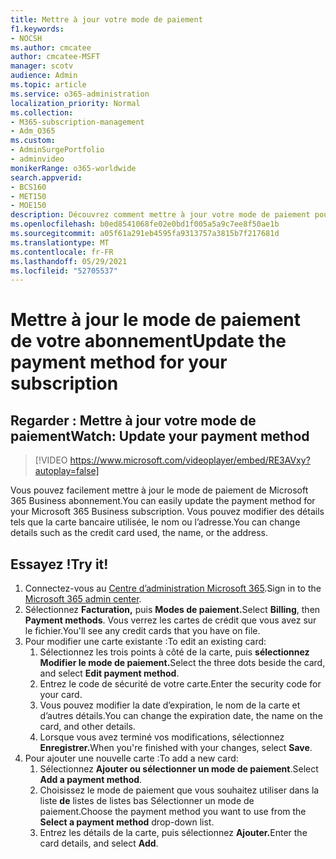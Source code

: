 ```yaml
---
title: Mettre à jour votre mode de paiement
f1.keywords:
- NOCSH
ms.author: cmcatee
author: cmcatee-MSFT
manager: scotv
audience: Admin
ms.topic: article
ms.service: o365-administration
localization_priority: Normal
ms.collection:
- M365-subscription-management
- Adm_O365
ms.custom:
- AdminSurgePortfolio
- adminvideo
monikerRange: o365-worldwide
search.appverid:
- BCS160
- MET150
- MOE150
description: Découvrez comment mettre à jour votre mode de paiement pour Microsoft 365 entreprise.
ms.openlocfilehash: b0ed8541068fe02e0bd1f005a5a9c7ee8f50ae1b
ms.sourcegitcommit: a05f61a291eb4595fa9313757a3815b7f217681d
ms.translationtype: MT
ms.contentlocale: fr-FR
ms.lasthandoff: 05/29/2021
ms.locfileid: "52705537"
---
```

# <a name="update-the-payment-method-for-your-subscription"></a><span data-ttu-id="c6102-103">Mettre à jour le mode de paiement de votre abonnement</span><span class="sxs-lookup"><span data-stu-id="c6102-103">Update the payment method for your subscription</span></span>

## <a name="watch-update-your-payment-method"></a><span data-ttu-id="c6102-104">Regarder : Mettre à jour votre mode de paiement</span><span class="sxs-lookup"><span data-stu-id="c6102-104">Watch: Update your payment method</span></span>

> [!VIDEO https://www.microsoft.com/videoplayer/embed/RE3AVxy?autoplay=false]

<span data-ttu-id="c6102-105">Vous pouvez facilement mettre à jour le mode de paiement de Microsoft 365 Business abonnement.</span><span class="sxs-lookup"><span data-stu-id="c6102-105">You can easily update the payment method for your Microsoft 365 Business subscription.</span></span> <span data-ttu-id="c6102-106">Vous pouvez modifier des détails tels que la carte bancaire utilisée, le nom ou l’adresse.</span><span class="sxs-lookup"><span data-stu-id="c6102-106">You can change details such as the credit card used, the name, or the address.</span></span>

## <a name="try-it"></a><span data-ttu-id="c6102-107">Essayez !</span><span class="sxs-lookup"><span data-stu-id="c6102-107">Try it!</span></span>

1. <span data-ttu-id="c6102-108">Connectez-vous au [Centre d’administration Microsoft 365](https://admin.microsoft.com).</span><span class="sxs-lookup"><span data-stu-id="c6102-108">Sign in to the [Microsoft 365 admin center](https://admin.microsoft.com).</span></span>
1. <span data-ttu-id="c6102-109">Sélectionnez **Facturation,** puis **Modes de paiement.**</span><span class="sxs-lookup"><span data-stu-id="c6102-109">Select **Billing**, then **Payment methods**.</span></span> <span data-ttu-id="c6102-110">Vous verrez les cartes de crédit que vous avez sur le fichier.</span><span class="sxs-lookup"><span data-stu-id="c6102-110">You'll see any credit cards that you have on file.</span></span>
1. <span data-ttu-id="c6102-111">Pour modifier une carte existante :</span><span class="sxs-lookup"><span data-stu-id="c6102-111">To edit an existing card:</span></span>
    1. <span data-ttu-id="c6102-112">Sélectionnez les trois points à côté de la carte, puis **sélectionnez Modifier le mode de paiement.**</span><span class="sxs-lookup"><span data-stu-id="c6102-112">Select the three dots beside the card, and select **Edit payment method**.</span></span>
    1. <span data-ttu-id="c6102-113">Entrez le code de sécurité de votre carte.</span><span class="sxs-lookup"><span data-stu-id="c6102-113">Enter the security code for your card.</span></span>
    1. <span data-ttu-id="c6102-114">Vous pouvez modifier la date d’expiration, le nom de la carte et d’autres détails.</span><span class="sxs-lookup"><span data-stu-id="c6102-114">You can change the expiration date, the name on the card, and other details.</span></span>
    1. <span data-ttu-id="c6102-115">Lorsque vous avez terminé vos modifications, sélectionnez **Enregistrer.**</span><span class="sxs-lookup"><span data-stu-id="c6102-115">When you're finished with your changes, select **Save**.</span></span>
1. <span data-ttu-id="c6102-116">Pour ajouter une nouvelle carte :</span><span class="sxs-lookup"><span data-stu-id="c6102-116">To add a new card:</span></span>
    1. <span data-ttu-id="c6102-117">Sélectionnez **Ajouter ou sélectionner un mode de paiement**.</span><span class="sxs-lookup"><span data-stu-id="c6102-117">Select **Add a payment method**.</span></span>
    1. <span data-ttu-id="c6102-118">Choisissez le mode de paiement que vous souhaitez utiliser dans la liste **de** listes de listes bas Sélectionner un mode de paiement.</span><span class="sxs-lookup"><span data-stu-id="c6102-118">Choose the payment method you want to use from the **Select a payment method** drop-down list.</span></span>
    1. <span data-ttu-id="c6102-119">Entrez les détails de la carte, puis sélectionnez **Ajouter.**</span><span class="sxs-lookup"><span data-stu-id="c6102-119">Enter the card details, and select **Add**.</span></span>

